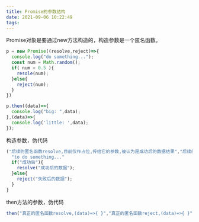 ```yaml
---
title: Promise的参数结构
date: 2021-09-06 10:22:49
tags:
---
```


Promise对象是要通过new方法构造的，构造参数是一个匿名函数。
```javascript
p = new Promise((resolve,reject)=>{
  console.log("do something...");
  const num = Math.random();
  if( num > 0.5 ){
    resole(num);
  }else{
    reject(num); 
  }
})

p.then((data)=>{
  console.log("big: ",data);
},(data)=>{
  console.log('little: ',data);
});
```
构造参数，伪代码
```javascript
("后续的匿名函数resolve,目前仅作占位,传给它的参数,被认为是成功后的数据结果","后续的匿名函数reject,目前仅作占位,传给它的参数,被认为是失败后的数据结果") => {
  "to do something..." 
  if("成功后"){
    resolve("成功后的数据");
  }else{
    reject("失败后的数据");
  }
}
```
then方法的参数，伪代码
```javascript
then("真正的匿名函数resolve,(data)=>{ }","真正的匿名函数reject,(data)=>{ }");
```
